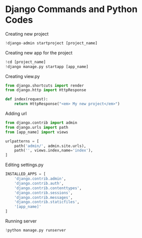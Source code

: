 # Django Commands and Python Codes

Creating new project


```python
!django-admin startproject [project_name]
```

Creating new app for the project


```python
!cd [project_name]
!django manage.py startapp [app_name]
```

Creating view.py


```python
from django.shortcuts import render
from django.http import HttpResponse

def index(request):
    return HttpResponse("<em> My new project</em>")
```

Adding url


```python
from django.contrib import admin
from django.urls import path
from [app_name] import views

urlpatterns = [
    path('admin/', admin.site.urls),
    path('', views.index,name='index'),
]
```

Editing settings.py


```python
INSTALLED_APPS = [
    'django.contrib.admin',
    'django.contrib.auth',
    'django.contrib.contenttypes',
    'django.contrib.sessions',
    'django.contrib.messages',
    'django.contrib.staticfiles',
    '[app_name]'
]
```

Running server


```python
!python manage.py runserver
```


